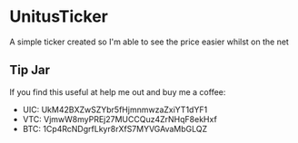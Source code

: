 # UnitusTicker
A simple ticker created so I'm able to see the price easier whilst on the net

## Tip Jar
If you find this useful at help me out and buy me a coffee:

- UIC: UkM42BXZwSZYbr5fHjmnmwzaZxiYT1dYF1
- VTC: VjmwW8myPREj27MUCCQuz4ZrNHqF8ekHxf
- BTC: 1Cp4RcNDgrfLkyr8rXfS7MYVGAvaMbGLQZ